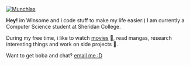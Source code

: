 [![Munchlax](https://img.pokemondb.net/sprites/diamond-pearl/shiny/munchlax.png)](https://pokemondb.net/pokedex/munchlax) 

**Hey!** im Winsome and i code stuff to make my life easier:) I am currently a Computer Science student at Sheridan College.

During my free time, i like to watch [movies](https://letterboxd.com/pineapplebunss/) 🍿, read mangas, research interesting things and work on side projects 💪.

Want to get boba and chat? [email me :D](mailto:winsometang888@gmail.com)

<!--
**WinsomeTang/WinsomeTang** is a ✨ _special_ ✨ repository because its `README.md` (this file) appears on your GitHub profile.

Here are some ideas to get you started:

- 🔭 I’m currently working on ...
- 🌱 I’m currently learning ...
- 👯 I’m looking to collaborate on ...
- 🤔 I’m looking for help with ...
- 💬 Ask me about ...
- 📫 How to reach me: ...
- 😄 Pronouns: ...
- ⚡ Fun fact: ...
-->
